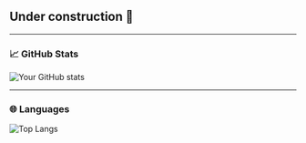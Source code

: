 ## Under construction 🚧

---

### 📈 GitHub Stats

![Your GitHub stats](https://github-readme-stats.vercel.app/api?username=StillAching&show_icons=true&theme=dark)

---

### 🌐 Languages

![Top Langs](https://github-readme-stats.vercel.app/api/top-langs/?username=StillAching&theme=dark&hide_langs_below=1)

<!--
**StillAching/StillAching** is a ✨ _special_ ✨ repository because its `README.md` (this file) appears on your GitHub profile.

Here are some ideas to get you started:

- 🔭 I’m currently working on ...
- 🌱 I’m currently learning ...
- 👯 I’m looking to collaborate on ...
- 🤔 I’m looking for help with ...
- 💬 Ask me about ...
- 📫 How to reach me: ...
- 😄 Pronouns: ...
- ⚡ Fun fact: ...
-->
